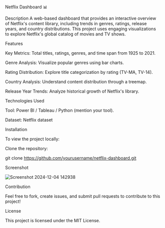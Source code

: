 Netflix Dashboard 📊

Description
A web-based dashboard that provides an interactive overview of Netflix's content library, including trends in genres, ratings, release years, and country distributions. This project uses engaging visualizations to explore Netflix's global catalog of movies and TV shows.


Features


Key Metrics: Total titles, ratings, genres, and time span from 1925 to 2021.

Genre Analysis: Visualize popular genres using bar charts.

Rating Distribution: Explore title categorization by rating (TV-MA, TV-14).

Country Analysis: Understand content distribution through a treemap.

Release Year Trends: Analyze historical growth of Netflix's library.





Technologies Used


Tool: Power BI / Tableau / Python (mention your tool).


Dataset: Netflix dataset






Installation


To view the project locally:

Clone the repository:

git clone https://github.com/yourusername/netflix-dashboard.git  




Screenshot




![Screenshot 2024-12-04 142938](https://github.com/user-attachments/assets/bc6b8e3b-aaa0-4012-ac26-658f6a490dd3)








Contribution


Feel free to fork, create issues, and submit pull requests to contribute to this project!




License




This project is licensed under the MIT License.



